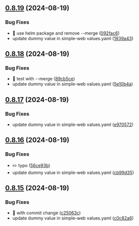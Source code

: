 ## [0.8.19](https://github.com/garrygerber/simple-web/compare/simple_web-v0.8.18...simple_web-v0.8.19) (2024-08-19)


### Bug Fixes

* :bug: use helm package and remove --merge ([092fac6](https://github.com/garrygerber/simple-web/commit/092fac6945842503054476b2337bc44346291359))
* update dummy value in simple-web values.yaml ([1939a43](https://github.com/garrygerber/simple-web/commit/1939a4324ef7c069bf5a322986e6e1fa6804fc06))



## [0.8.18](https://github.com/garrygerber/simple-web/compare/simple_web-v0.8.17...simple_web-v0.8.18) (2024-08-19)


### Bug Fixes

* :test_tube: test with --merge ([89cb5ce](https://github.com/garrygerber/simple-web/commit/89cb5ce2d4e88aa4d3dfa6694c8ad18b782b3e34))
* update dummy value in simple-web values.yaml ([5e10b4a](https://github.com/garrygerber/simple-web/commit/5e10b4a2af1a71f04cfdbb8e115838d2aa2f130a))



## [0.8.17](https://github.com/garrygerber/simple-web/compare/simple_web-v0.8.16...simple_web-v0.8.17) (2024-08-19)


### Bug Fixes

* update dummy value in simple-web values.yaml ([e970572](https://github.com/garrygerber/simple-web/commit/e9705722780b36ada0a6f8f363fc67e85fc490e6))



## [0.8.16](https://github.com/garrygerber/simple-web/compare/simple_web-v0.8.15...simple_web-v0.8.16) (2024-08-19)


### Bug Fixes

* :pencil2: typo ([56ce93b](https://github.com/garrygerber/simple-web/commit/56ce93b1c60fb56ca56e0373cec5ebb4a54cd00c))
* update dummy value in simple-web values.yaml ([cb99d35](https://github.com/garrygerber/simple-web/commit/cb99d35889df00b884e4f363d87641ea417a33a4))



## [0.8.15](https://github.com/garrygerber/simple-web/compare/simple_web-v0.8.14...simple_web-v0.8.15) (2024-08-19)


### Bug Fixes

* :bug: with commit change ([c25063c](https://github.com/garrygerber/simple-web/commit/c25063c784c87745efb7ba822a34488e79af179e))
* update dummy value in simple-web values.yaml ([c0c82a6](https://github.com/garrygerber/simple-web/commit/c0c82a69717f210c4e150b25eb5f05ba27d7dc1f))



